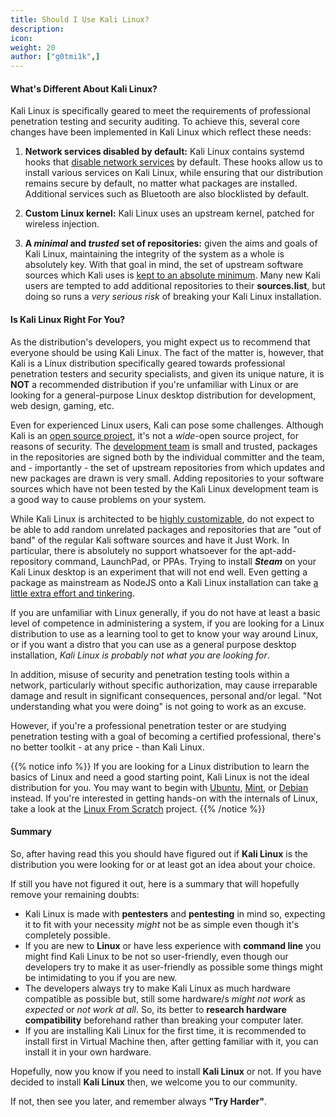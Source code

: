```yaml
---
title: Should I Use Kali Linux?
description:
icon:
weight: 20
author: ["g0tmi1k",]
---
```


#### What's Different About Kali Linux?

Kali Linux is specifically geared to meet the requirements of professional penetration testing and security auditing. To achieve this, several core changes have been implemented in Kali Linux which reflect these needs:

1. **Network services disabled by default:** Kali Linux contains systemd hooks that [disable network services](/docs/policy/kali-linux-network-service-policy/) by default. These hooks allow us to install various services on Kali Linux, while ensuring that our distribution remains secure by default, no matter what packages are installed. Additional services such as Bluetooth are also blocklisted by default.

2. **Custom Linux kernel:** Kali Linux uses an upstream kernel, patched for wireless injection.

3. **A _minimal_ and _trusted_ set of repositories:** given the aims and goals of Kali Linux, maintaining the integrity of the system as a whole is absolutely key. With that goal in mind, the set of upstream software sources which Kali uses is [kept to an absolute minimum](/docs/general-use/kali-linux-sources-list-repositories/). Many new Kali users are tempted to add additional repositories to their **sources.list**, but doing so runs a _very serious risk_ of breaking your Kali Linux installation.

#### Is Kali Linux Right For You?

As the distribution's developers, you might expect us to recommend that everyone should be using Kali Linux. The fact of the matter is, however, that Kali is a Linux distribution specifically geared towards professional penetration testers and security specialists, and given its unique nature, it is **NOT** a recommended distribution if you're unfamiliar with Linux or are looking for a general-purpose Linux desktop distribution for development, web design, gaming, etc.

Even for experienced Linux users, Kali can pose some challenges. Although Kali is an [open source project](/docs/policy/kali-linux-open-source-policy/), it's not a _wide_-open source project, for reasons of security. The [development team](/about-us/) is small and trusted, packages in the repositories are signed both by the individual committer and the team, and - importantly - the set of upstream repositories from which updates and new packages are drawn is very small. Adding repositories to your software sources which have not been tested by the Kali Linux development team is a good way to cause problems on your system.

While Kali Linux is architected to be [highly customizable](/docs/development/live-build-a-custom-kali-iso/), do not expect to be able to add random unrelated packages and repositories that are "out of band" of the regular Kali software sources and have it Just Work. In particular, there is absolutely no support whatsoever for the apt-add-repository command, LaunchPad, or PPAs. Trying to install _**Steam**_ on your Kali Linux desktop is an experiment that will not end well. Even getting a package as mainstream as NodeJS onto a Kali Linux installation can take [a little extra effort and tinkering](http://www.acme-dot.com/stupid-problems-deserve-stupid-solutions/).

If you are unfamiliar with Linux generally, if you do not have at least a basic level of competence in administering a system, if you are looking for a Linux distribution to use as a learning tool to get to know your way around Linux, or if you want a distro that you can use as a general purpose desktop installation, _Kali Linux is probably not what you are looking for_.

In addition, misuse of security and penetration testing tools within a network, particularly without specific authorization, may cause irreparable damage and result in significant consequences, personal and/or legal. "Not understanding what you were doing" is not going to work as an excuse.

However, if you're a professional penetration tester or are studying penetration testing with a goal of becoming a certified professional, there's no better toolkit - at any price - than Kali Linux.

{{% notice info %}}
If you are looking for a Linux distribution to learn the basics of Linux and need a good starting point, Kali Linux is not the ideal distribution for you. You may want to begin with <a href="https://www.ubuntu.com/">Ubuntu</a>, <a href="https://www.linuxmint.com/">Mint</a>, or <a href="https://www.debian.org/" >Debian</a> instead. If you're interested in getting hands-on with the internals of Linux, take a look at the <a href="http://www.linuxfromscratch.org/">Linux From Scratch</a> project.
{{% /notice %}}

#### Summary

So, after having read this you should have figured out if **Kali Linux** is the distribution you were looking for or at least got an idea about your choice.

If still you have not figured it out, here is a summary that will hopefully remove your remaining doubts:

- Kali Linux is made with **pentesters** and **pentesting** in mind so, expecting it to fit with your necessity *might* not be as simple even though it's completely possible.
- If you are new to **Linux** or have less experience with **command line** you might find Kali Linux to be not so user-friendly, even though our developers try to make it as user-friendly as possible some things might be intimidating to you if you are new.
- The developers always try to make Kali Linux as much hardware compatible as possible but, still some hardware/s *might not work* as *expected* or *not work at all*. So, its better to **research hardware compatibility** beforehand rather than breaking your computer later.
- If you are installing Kali Linux for the first time, it is recommended to install first in Virtual Machine then, after getting familiar with it, you can install it in your own hardware.

Hopefully, now you know if you need to install **Kali Linux** or not. If you have decided to install **Kali Linux** then, we welcome you to our community.

If not, then see you later, and remember always **"Try Harder"**.
